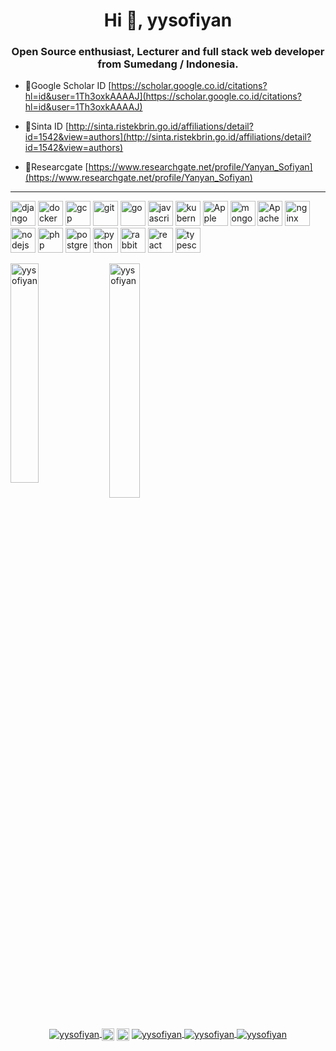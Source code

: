 <h1 align="center">Hi 👋, yysofiyan</h1>
<h3 align="center">Open Source enthusiast, Lecturer and full stack web developer from Sumedang / Indonesia.</h3>

- 📗Google Scholar ID [https://scholar.google.co.id/citations?hl=id&user=1Th3oxkAAAAJ](https://scholar.google.co.id/citations?hl=id&user=1Th3oxkAAAAJ)

- 📗Sinta ID [http://sinta.ristekbrin.go.id/affiliations/detail?id=1542&view=authors](http://sinta.ristekbrin.go.id/affiliations/detail?id=1542&view=authors)

- 📗Researcgate [https://www.researchgate.net/profile/Yanyan_Sofiyan](https://www.researchgate.net/profile/Yanyan_Sofiyan)

---

<p align="left"><img src="https://devicons.github.io/devicon/devicon.git/icons/django/django-original.svg" alt="django"
        width="40" height="40" /> <img
        src="https://devicons.github.io/devicon/devicon.git/icons/docker/docker-original-wordmark.svg" alt="docker"
        width="40" height="40" /> <img src="https://www.vectorlogo.zone/logos/laravel/laravel-ar21.svg"
        alt="gcp" width="40" height="40" /> <img src="https://www.vectorlogo.zone/logos/git-scm/git-scm-icon.svg"
        alt="git" width="40" height="40" /> <img
        src="https://devicons.github.io/devicon/devicon.git/icons/go/go-original.svg" alt="go" width="40" height="40" />
    <img src="https://devicons.github.io/devicon/devicon.git/icons/javascript/javascript-original.svg" alt="javascript"
        width="40" height="40" /> <img src="https://www.vectorlogo.zone/logos/kubernetes/kubernetes-icon.svg"
        alt="kubernetes" width="40" height="40" /> <img
        src="https://icongr.am/devicon/apple-original.svg?size=40&color=000000" alt="Apple" width="40"
        height="40" /> <img
        src="https://icongr.am/devicon/mysql-original-wordmark.svg?size=40&color=ffffff" alt="mongodb"
        width="40" height="40" /> <img src="https://icongr.am/devicon/apache-original-wordmark.svg?size=40&color=ffffff" alt="Apache" width="40"
        height="40" /> <img src="https://devicons.github.io/devicon/devicon.git/icons/nginx/nginx-original.svg"
        alt="nginx" width="40" height="40" /> <img
        src="https://devicons.github.io/devicon/devicon.git/icons/nodejs/nodejs-original-wordmark.svg" alt="nodejs"
        width="40" height="40" /> <img src="https://devicons.github.io/devicon/devicon.git/icons/php/php-original.svg"
        alt="php" width="40" height="40" /> <img
        src="https://devicons.github.io/devicon/devicon.git/icons/postgresql/postgresql-original-wordmark.svg"
        alt="postgresql" width="40" height="40" /> <img
        src="https://devicons.github.io/devicon/devicon.git/icons/python/python-original.svg" alt="python" width="40"
        height="40" /> <img src="https://www.vectorlogo.zone/logos/rabbitmq/rabbitmq-icon.svg" alt="rabbitMQ" width="40"
        height="40" /> <img src="https://devicons.github.io/devicon/devicon.git/icons/react/react-original-wordmark.svg"
        alt="react" width="40" height="40" /> <img
        src="https://devicons.github.io/devicon/devicon.git/icons/typescript/typescript-original.svg" alt="typescript"
        width="40" height="40" /></p>
<!-- icon!!!!!!!--->
<p><img align="left"
        src="https://github-readme-stats.vercel.app/api/top-langs/?username=yysofiyan&layout=compact&hide=html"
        alt="yysofiyan" width="30%" /></p>

<p>&nbsp;<img align="center"
        src="https://github-readme-stats.vercel.app/api?username=yysofiyan&show_icons=true&theme=dracula"
        alt="yysofiyan" width="31%" /></p>

<!-- in your footer -->
<p align="center">
    <a href="https://stmik-sumedang.ac.id/team/yan-yan-sofiyan-m-kom/" target="blank"><img align="center"
            src="https://icongr.am/simple/coffeescript.svg?size=22&color=currentColor&colored=false" alt="yysofiyan" />
    <a href="https://twitter.com/yysofiyan" target="blank"><img align="center"
            src="https://cdn.jsdelivr.net/npm/simple-icons@3.0.1/icons/twitter.svg" alt="yysofiyan" height="20"
            width="20" /></a>
    <a href="https://www.linkedin.com/in/yanyan-sofiyan-58a783167/" target="blank"><img align="center"
            src="https://cdn.jsdelivr.net/npm/simple-icons@3.0.1/icons/linkedin.svg"
            alt="https://www.linkedin.com/in/yanyan-sofiyan-58a783167/" height="20" width="20" /></a>
    <a href="https://www.facebook.com/sofiyanyanyan/" target="blank"><img align="center"
            src="https://icongr.am/entypo/facebook.svg?size=22&color=currentColor" alt="yysofiyan" />
    <a href="instagram/yysofiyan" target="blank"><img align="center"
            src="https://icongr.am/entypo/instagram.svg?size=22&color=currentColor" alt="yysofiyan" />
    <a href="http://hits.dwyl.com/yysofiyan/yysofiyan/" target="blank"><img align="center"
            src="https://hits.dwyl.com/homepage.svg" alt="yysofiyan" ></a></p>
<!-- END!!!! -->
